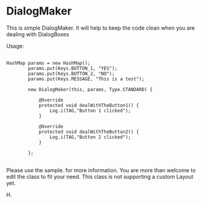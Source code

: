 DialogMaker
===========

This is simple DialogMaker. It will help to keep the code clean when you are dealing with DialogBoxes

Usage:
<pre>
	<code>
HashMap<Keys, String> params = new HashMap<Keys, String>();
		params.put(Keys.BUTTON_1, "YES");
		params.put(Keys.BUTTON_2, "NO");
		params.put(Keys.MESSAGE, "This is a test");

		new DialogMaker(this, params, Type.STANDARD) {

			@Override
			protected void dealWithTheButton1() {
				Log.i(TAG,"Button 1 clicked");
			}

			@Override
			protected void dealWithTheButton2() {
				Log.i(TAG,"Button 2 clicked");
			}

		};
</code>
</pre>
Please use the sample. for more information. 
You are more than welcome to edit the class to fit your need.
This class is not supporting a custom Layout yet.

H.